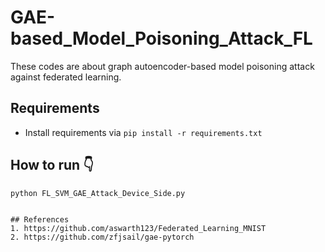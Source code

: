 # GAE-based_Model_Poisoning_Attack_FL
These codes are about graph autoencoder-based model poisoning attack against federated learning.

## Requirements
- Install requirements via  `pip install -r requirements.txt`


## How to run :point_down:
```
python FL_SVM_GAE_Attack_Device_Side.py 


## References
1. https://github.com/aswarth123/Federated_Learning_MNIST
2. https://github.com/zfjsail/gae-pytorch


```

